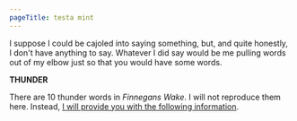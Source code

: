 ```yaml
---
pageTitle: testa mint
---
```


I suppose I could be cajoled into saying something, but, and quite honestly, I don't have anything to say. Whatever I did say would be me pulling words out of my elbow just so that you would have some words.

**THUNDER**

There are 10 thunder words in _Finnegans Wake_. I will not reproduce them here. Instead, [I will provide you with the following information](https://finnegansweb.com/wiki/index.php/Category:Thunderwords).
